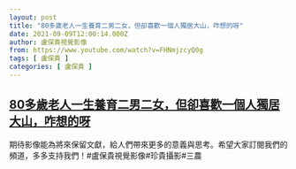 ```yaml
---
layout: post
title: "80多歲老人一生養育二男二女，但卻喜歡一個人獨居大山，咋想的呀"
date: 2021-09-09T12:00:14.000Z
author: 盧保貴視覺影像
from: https://www.youtube.com/watch?v=FHNmjzcyQ0g
tags: [ 盧保貴 ]
categories: [ 盧保貴 ]
---
```

<!--1631188814000-->
[80多歲老人一生養育二男二女，但卻喜歡一個人獨居大山，咋想的呀](https://www.youtube.com/watch?v=FHNmjzcyQ0g)
------

<div>
期待影像能為將來保留文獻，給人們帶來更多的意義與思考。希望大家訂閱我們的頻道，多多支持我們！#盧保貴視覺影像#珍貴攝影#三農
</div>
